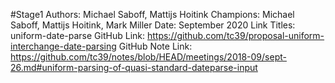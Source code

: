 #Stage1
Authors: Michael Saboff, Mattijs Hoitink
Champions: Michael Saboff, Mattijs Hoitink, Mark Miller
Date: September 2020
Link Titles: uniform-date-parse
GitHub Link: https://github.com/tc39/proposal-uniform-interchange-date-parsing
GitHub Note Link: https://github.com/tc39/notes/blob/HEAD/meetings/2018-09/sept-26.md#uniform-parsing-of-quasi-standard-dateparse-input
